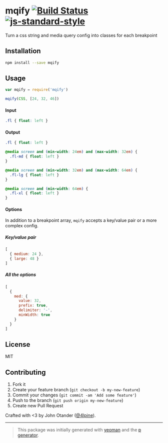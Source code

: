 # mqify [![Build Status](https://secure.travis-ci.org/johnotander/mqify.svg?branch=master)](https://travis-ci.org/johnotander/mqify) [![js-standard-style](https://img.shields.io/badge/code%20style-standard-brightgreen.svg?style=flat)](https://github.com/feross/standard)

Turn a css string and media query config into classes for each breakpoint

## Installation

```bash
npm install --save mqify
```

## Usage

```javascript
var mqify = require('mqify')

mqify(CSS, [24, 32, 46])
```

#### Input

```css
.fl { float: left }
```

#### Output

```css
.fl { float: left }

@media screen and (min-width: 24em) and (max-width: 32em) {
  .fl-md { float: left }
}

@media screen and (min-width: 32em) and (max-width: 64em) {
  .fl-lg { float: left }
}

@media screen and (min-width: 64em) {
  .fl-xl { float: left }
}
```

#### Options

In addition to a breakpoint array, `mqify` accepts a key/value pair or a more complex config.

##### Key/value pair

```js
[
  { medium: 24 },
  { large: 48 }
]
```

##### All the options

```js
[
  {
    med: {
      value: 32,
      prefix: true,
      delimiter: '-',
      minWidth: true
    }
  }
]
```

## License

MIT

## Contributing

1. Fork it
2. Create your feature branch (`git checkout -b my-new-feature`)
3. Commit your changes (`git commit -am 'Add some feature'`)
4. Push to the branch (`git push origin my-new-feature`)
5. Create new Pull Request

Crafted with <3 by John Otander ([@4lpine](https://twitter.com/4lpine)).

***

> This package was initially generated with [yeoman](http://yeoman.io) and the [p generator](https://github.com/johnotander/generator-p.git).
